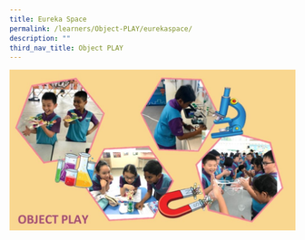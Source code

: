```yaml
---
title: Eureka Space
permalink: /learners/Object-PLAY/eurekaspace/
description: ""
third_nav_title: Object PLAY
---
```

![](/images/Slide4-3-1024x576.jpg)